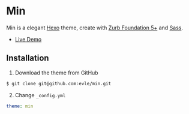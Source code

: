 # Min

Min is a elegant [Hexo](http://hexo.io/) theme, create with [Zurb Foundation 5+]() and [Sass]().

- [Live Demo](http://evle.github.io)

## Installation

1. Download the theme from GitHub
``` bash
$ git clone git@github.com:evle/min.git
```

2. Change `_config.yml`
```yml
theme: min
``` 

